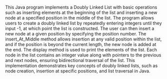 This Java program implements a Doubly Linked List with basic operations such as inserting elements at the beginning of the list and inserting a new node at a specified position in the middle of the list. The program allows users to create a doubly linked list by repeatedly entering integers until they input -1, at which point the list is constructed. The user can then insert a new node at a given position by specifying the position number. The insert_At_Middle method allows insertion at any valid position within the list, and if the position is beyond the current length, the new node is added at the end. The display method is used to print the elements of the list. Each node in the list contains an integer value along with pointers to the previous and next nodes, ensuring bidirectional traversal of the list. This implementation demonstrates key concepts of doubly linked lists, such as node creation, insertion at specific positions, and list traversal in Java. 
